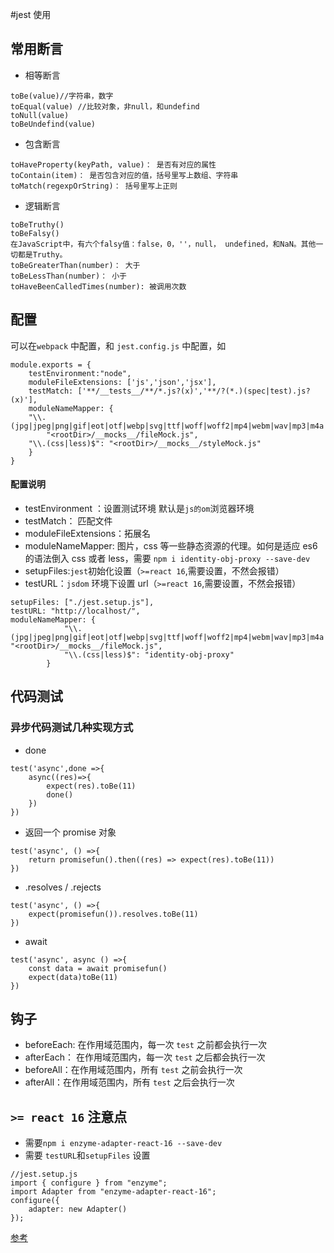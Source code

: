 #jest 使用

## 常用断言
-   相等断言
```
toBe(value)//字符串，数字
toEqual(value) //比较对象，非null，和undefind
toNull(value)
toBeUndefind(value)
```
-   包含断言
```
toHaveProperty(keyPath, value)： 是否有对应的属性
toContain(item)： 是否包含对应的值，括号里写上数组、字符串
toMatch(regexpOrString)： 括号里写上正则
```
-   逻辑断言
```
toBeTruthy()
toBeFalsy()
在JavaScript中，有六个falsy值：false，0，''，null， undefined，和NaN。其他一切都是Truthy。
toBeGreaterThan(number)： 大于
toBeLessThan(number)： 小于
toHaveBeenCalledTimes(number): 被调用次数
```
## 配置
可以在`webpack` 中配置，和 `jest.config.js` 中配置，如
```
module.exports = {
    testEnvironment:"node",
    moduleFileExtensions: ['js','json','jsx'],
    testMatch: ['**/__tests__/**/*.js?(x)','**/?(*.)(spec|test).js?(x)'],
    moduleNameMapper: {
    "\\.(jpg|jpeg|png|gif|eot|otf|webp|svg|ttf|woff|woff2|mp4|webm|wav|mp3|m4a|aac|oga)$":
        "<rootDir>/__mocks__/fileMock.js",
    "\\.(css|less)$": "<rootDir>/__mocks__/styleMock.js"
    }
}
```
#### 配置说明
-   testEnvironment ：设置测试环境 默认是`js的om`浏览器环境
-   testMatch： 匹配文件
-   moduleFileExtensions：拓展名
-   moduleNameMapper: 图片，css 等一些静态资源的代理。如何是适应 es6 的语法倒入 css 或者 less，需要 `npm i identity-obj-proxy --save-dev`
-   setupFiles:`jest`初始化设置（`>=react 16`,需要设置，不然会报错）
-   testURL：`jsdom` 环境下设置 url（`>=react 16`,需要设置，不然会报错）
```
setupFiles: ["./jest.setup.js"],
testURL: "http://localhost/",
moduleNameMapper: {
            "\\.(jpg|jpeg|png|gif|eot|otf|webp|svg|ttf|woff|woff2|mp4|webm|wav|mp3|m4a|aac|oga)$": "<rootDir>/__mocks__/fileMock.js",
            "\\.(css|less)$": "identity-obj-proxy"
        }
```
## 代码测试
### 异步代码测试几种实现方式
-   done
```
test('async',done =>{
    async((res)=>{
        expect(res).toBe(11)
        done()
    })
})
```
-   返回一个 promise 对象
```
test('async', () =>{
    return promisefun().then((res) => expect(res).toBe(11))
})
```
-   .resolves / .rejects
```
test('async', () =>{
    expect(promisefun()).resolves.toBe(11)
})
```
-   await
```
test('async', async () =>{
    const data = await promisefun()
    expect(data)toBe(11)
})
```
## 钩子
-   beforeEach: 在作用域范围内，每一次 `test` 之前都会执行一次
-   afterEach： 在作用域范围内，每一次 `test` 之后都会执行一次
-   beforeAll：在作用域范围内，所有 `test` 之前会执行一次
-   afterAll：在作用域范围内，所有 `test` 之后会执行一次
## `>= react 16` 注意点
-   需要`npm i enzyme-adapter-react-16 --save-dev`
-   需要 `testURL`和`setupFiles` 设置
```
//jest.setup.js
import { configure } from "enzyme";
import Adapter from "enzyme-adapter-react-16";
configure({
    adapter: new Adapter()
});
```
[参考](https://github.com/gu091120/myReactComponent/tree/master/g-redux)